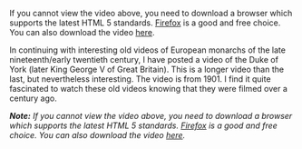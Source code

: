 If you cannot view the video above, you need to download a browser which supports the latest HTML 5 standards. [Firefox](http://www.firefox.com) is a good and free choice. You can also download the video [here](https://www.historyrhymes.info/Duke_of_York_at_Montreal_and_Quebec_1901.ogg).

In continuing with interesting old videos of European monarchs of the late nineteenth/early twentieth century, I have posted a video of the Duke of York (later King George V of Great Britain). This is a longer video than the last, but nevertheless interesting. The video is from 1901. I find it quite fascinated to watch these old videos knowing that they were filmed over a century ago.

***Note:** If you cannot view the video above, you need to download a browser which supports the latest HTML 5 standards. [Firefox](http://www.firefox.com) is a good and free choice. You can also download the video [here](https://www.historyrhymes.info/Duke_of_York_at_Montreal_and_Quebec_1901.ogg).*